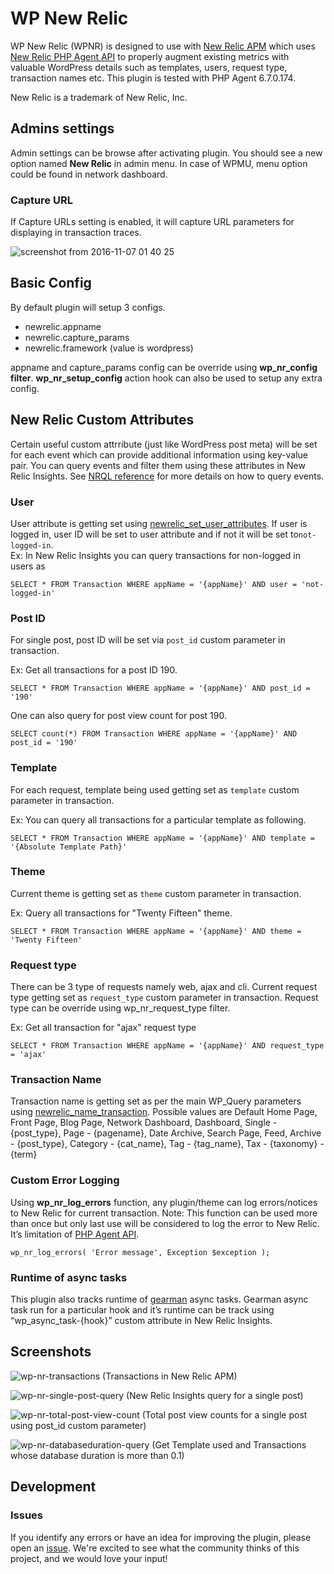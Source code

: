 # WP New Relic

WP New Relic (WPNR) is designed to use with [New Relic APM](https://newrelic.com/application-monitoring) which uses [New Relic PHP Agent API](https://docs.newrelic.com/docs/agents/php-agent/configuration/php-agent-api) to properly augment existing metrics with valuable WordPress details such as templates, users, request type, transaction names etc. This plugin is tested with PHP Agent 6.7.0.174.

New Relic is a trademark of New Relic, Inc.

## Admins settings

Admin settings can be browse after activating plugin. You should see a new option named __New Relic__ in admin menu. In case of WPMU, menu option could be found in network dashboard.

### Capture URL

If Capture URLs setting is enabled, it will capture URL parameters for displaying in transaction traces.

![screenshot from 2016-11-07 01 40 25](https://cloud.githubusercontent.com/assets/2941333/20041170/60d41e3a-a48b-11e6-9282-3f12d874606f.png)

## Basic Config

By default plugin will setup 3 configs.
- newrelic.appname
- newrelic.capture_params
- newrelic.framework (value is wordpress)

appname and capture_params config can be override using __wp_nr_config filter__. __wp_nr_setup_config__ action hook can also be used to setup any extra config.

## New Relic Custom Attributes

Certain useful custom attrribute (just like WordPress post meta) will be set for each event which can provide additional information using key-value pair. You can query events and filter them using these attributes in New Relic Insights. See [NRQL reference](https://docs.newrelic.com/docs/insights/new-relic-insights/using-new-relic-query-language/nrql-reference) for more details on how to query events.

### User

User attribute is getting set using [newrelic_set_user_attributes](https://docs.newrelic.com/docs/agents/php-agent/configuration/php-agent-api#api-set-user-attributes). If user is logged in, user ID will be set to user attribute and if not it will be set to`not-logged-in`.  
Ex: In New Relic Insights you can query transactions for non-logged in users as
```
SELECT * FROM Transaction WHERE appName = '{appName}' AND user = 'not-logged-in'
```

### Post ID
For single post, post ID will be set via `post_id` custom parameter in transaction.
  
Ex: Get all transactions for a post ID 190.
```
SELECT * FROM Transaction WHERE appName = '{appName}' AND post_id = '190'
```

One can also query for post view count for post 190.
```
SELECT count(*) FROM Transaction WHERE appName = '{appName}' AND post_id = '190'
```

### Template

For each request, template being used getting set as `template` custom parameter in transaction.

Ex: You can query all transactions for a particular template as following.
```
SELECT * FROM Transaction WHERE appName = '{appName}' AND template = '{Absolute Template Path}'
```

### Theme

Current theme is getting set as `theme` custom parameter in transaction.

Ex: Query all transactions for "Twenty Fifteen" theme.
```
SELECT * FROM Transaction WHERE appName = '{appName}' AND theme = 'Twenty Fifteen'
```

### Request type

There can be 3 type of requests namely web, ajax and cli. Current request type getting set as `request_type` custom parameter in transaction.
Request type can be override using wp_nr_request_type filter.

Ex: Get all transaction for "ajax" request type
```
SELECT * FROM Transaction WHERE appName = '{appName}' AND request_type = 'ajax'
```

### Transaction Name

Transaction name is getting set as per the main WP_Query parameters using [newrelic_name_transaction](https://docs.newrelic.com/docs/agents/php-agent/configuration/php-agent-api#api-name-wt). 
Possible values are Default Home Page, Front Page, Blog Page, Network Dashboard, Dashboard, Single - {post_type}, Page - {pagename}, Date Archive, Search Page, Feed, Archive - {post_type}, Category - {cat_name}, Tag - {tag_name}, Tax - {taxonomy} - {term}

### Custom Error Logging

Using __wp_nr_log_errors__ function, any plugin/theme can log errors/notices to New Relic for current transaction. 
Note: This function can be used more than once but only last use will be considered to log the error to New Relic. It’s limitation of [PHP Agent API](https://docs.newrelic.com/docs/agents/php-agent/configuration/php-agent-api#api-notice-error).

```
wp_nr_log_errors( 'Error message', Exception $exception );
```

### Runtime of async tasks

This plugin also tracks runtime of [gearman](https://github.com/10up/WP-Gears) async tasks. Gearman async task run for a particular hook and it’s runtime can be track using “wp_async_task-{hook}” custom attribute in New Relic Insights.

## Screenshots

![wp-nr-transactions](https://cloud.githubusercontent.com/assets/2941333/20933334/bccaf1bc-bbfd-11e6-92a5-6da6dff31cf0.png)
(Transactions in New Relic APM)

![wp-nr-single-post-query](https://cloud.githubusercontent.com/assets/2941333/20933383/e032337c-bbfd-11e6-8ee6-87b1783cb1ad.png)
(New Relic Insights query for a single post)

![wp-nr-total-post-view-count](https://cloud.githubusercontent.com/assets/2941333/20933411/f2be3bd0-bbfd-11e6-847a-08f8a838d968.png)
(Total post view counts for a single post using post_id custom parameter)

![wp-nr-databaseduration-query](https://cloud.githubusercontent.com/assets/2941333/20933427/ffb5652a-bbfd-11e6-97fa-ca68d66c579d.png)
(Get Template used and Transactions whose database duration is more than 0.1)

## Development

### Issues

If you identify any errors or have an idea for improving the plugin, please open an [issue](https://github.com/10up/wp-newrelic/issues?stage=open). We're excited to see what the community thinks of this project, and we would love your input!
